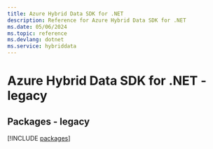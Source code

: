 ```yaml
---
title: Azure Hybrid Data SDK for .NET
description: Reference for Azure Hybrid Data SDK for .NET
ms.date: 05/06/2024
ms.topic: reference
ms.devlang: dotnet
ms.service: hybriddata
---
```

# Azure Hybrid Data SDK for .NET - legacy
## Packages - legacy
[!INCLUDE [packages](hybrid-data-index.md)]